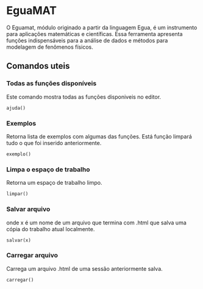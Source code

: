 # EguaMAT
O Eguamat, módulo originado a partir da linguagem Egua, é um instrumento para aplicações matemáticas e científicas. Essa ferramenta apresenta funções indispensáveis para a análise de dados e métodos para modelagem de fenômenos físicos.

## Comandos uteis

### Todas as funções disponíveis
Este comando mostra todas as funções disponiveis no editor.
```
ajuda()
```

### Exemplos
Retorna lista de exemplos com algumas das funções. Está função limpará tudo o que foi inserido anteriormente.
```
exemplo()
```

### Limpa o espaço de trabalho
Retorna um espaço de trabalho limpo.
```
limpar()
```
### Salvar arquivo
onde x é um nome de um arquivo que termina com .html que salva uma cópia do trabalho atual localmente.
```
salvar(x)
```

### Carregar arquivo
Carrega um arquivo .html de uma sessão anteriormente salva.
```
carregar()
```